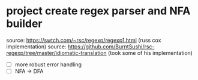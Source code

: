 # project create regex parser and NFA builder 


source: https://swtch.com/~rsc/regexp/regexp1.html (russ cox implementation)
source: https://github.com/BurntSushi/rsc-regexp/tree/master/idiomatic-translation (took some of his implementation)

- [ ] more robust error handling
- [ ] NFA -> DFA
